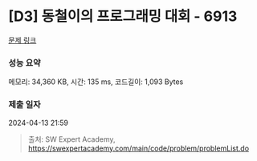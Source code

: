 # [D3] 동철이의 프로그래밍 대회 - 6913 

[문제 링크](https://swexpertacademy.com/main/code/problem/problemDetail.do?contestProbId=AWicMVWKTuMDFAUL) 

### 성능 요약

메모리: 34,360 KB, 시간: 135 ms, 코드길이: 1,093 Bytes

### 제출 일자

2024-04-13 21:59



> 출처: SW Expert Academy, https://swexpertacademy.com/main/code/problem/problemList.do